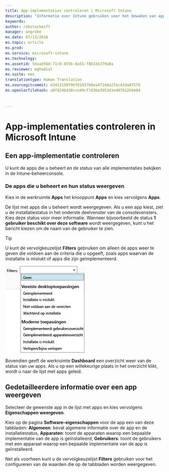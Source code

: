 ```yaml
---
title: App-implementaties controleren | Microsoft Intune
description: "Informatie over Intune gebruiken voor het bewaken van apps die u hebt geïmplementeerd."
keywords: 
author: robstackmsft
manager: angrobe
ms.date: 07/13/2016
ms.topic: article
ms.prod: 
ms.service: microsoft-intune
ms.technology: 
ms.assetid: 5daad56d-71c8-455b-8a55-f8b33e279a8a
ms.reviewer: mghadial
ms.suite: ems
translationtype: Human Translation
ms.sourcegitcommit: d3412150f96f81937b6ea471d4a27ac42da875f8
ms.openlocfilehash: a0fd24b430cce49cf7d3ba395341ed07912b9404


---
```



# App-implementaties controleren in Microsoft Intune

## Een app-implementatie controleren
U kunt de apps die u beheert en de status van alle implementaties bekijken in de Intune-beheerconsole.

### De apps die u beheert en hun status weergeven
Kies in de werkruimte **Apps** het knooppunt **Apps** en kies vervolgens **Apps**.

De lijst met apps die u beheert wordt weergegeven. Als u een app kiest, ziet u de installatiestatus in het onderste deelvenster van de consolevensters. Kies deze status voor meer informatie. Wanneer bijvoorbeeld de status **1 gebruiker beschikt over deze software** wordt weergegeven, kunt u het bericht kiezen om de naam van de gebruiker te zien.

> [!TIP]
> U kunt de vervolgkeuzelijst **Filters** gebruiken om alleen de apps weer te geven die voldoen aan de criteria die u opgeeft, zoals apps waarvan de installatie is mislukt of apps die zijn geïmplementeerd.
>
> ![Voorbeeld van app-filters](./media/app-filters.png)

Bovendien geeft de werkruimte **Dashboard** een overzicht weer van de status van uw apps. Als u op een willekeurige plaats in het overzicht klikt, wordt u naar de lijst met apps geleid.

## Gedetailleerdere informatie over een app weergeven
Selecteer de gewenste app in de lijst met apps en kies vervolgens **Eigenschappen weergeven**.

Kies op de pagina **Software-eigenschappen** voor de app een van deze tabbladen: **Algemeen**: bevat algemene informatie over de app en de installatiestatus, **Apparaten**: toont de apparaten waarop een bepaalde implementatie van de app is geïnstalleerd, **Gebruikers**: toont de gebruikers met een apparaat waarop een bepaalde implementatie van de app is geïnstalleerd.

Net als voorheen kunt u de vervolgkeuzelijst **Filters** gebruiken voor het configureren van de waarden die op de tabbladen worden weergegeven.



<!--HONumber=Aug16_HO2-->


